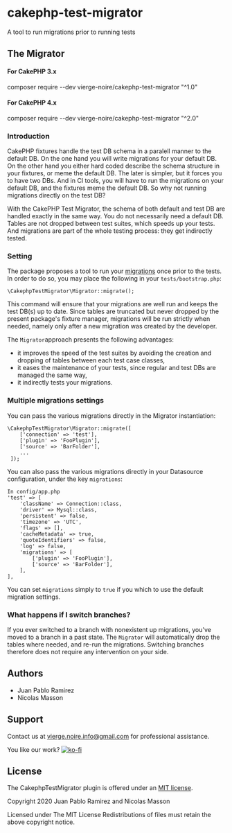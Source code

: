# cakephp-test-migrator
A tool to run migrations prior to running tests


## The Migrator

#### For CakePHP 3.x
composer require --dev vierge-noire/cakephp-test-migrator "^1.0"

#### For CakePHP 4.x
composer require --dev vierge-noire/cakephp-test-migrator "^2.0"

### Introduction

CakePHP fixtures handle the test DB schema in a paralell manner to the default DB. On the one hand you will write migrations for your default DB. On the other hand you either hard coded describe the schema structure in your fixtures, or meme the default DB. The later is simpler, but it forces you to have two DBs. And in CI tools, you will have to run the migrations on your default DB, and the fixtures meme the default DB. So why not running migrations directly on the test DB?

With the CakePHP Test Migrator, the schema of both default and test DB are handled exactly in the same way. You do not necessarily need a default DB. Tables are not dropped between test suites, which speeds up your tests. And migrations are part of the whole testing process: they get indirectly tested.

### Setting 

The package proposes a tool to run your [migrations](https://book.cakephp.org/migrations/3/en/index.html) once prior to the tests. In order to do so,
you may place the following in your `tests/bootstrap.php`:
```$xslt
\CakephpTestMigrator\Migrator::migrate();
```
This command will ensure that your migrations are well run and keeps the test DB(s) up to date. Since tables are truncated but never dropped by the present package's fixture manager, migrations will be run strictly when needed, namely only after a new migration was created by the developer.

The `Migrator`approach presents the following advantages:
* it improves the speed of the test suites by avoiding the creation and dropping of tables between each test case classes,
* it eases the maintenance of your tests, since regular and test DBs are managed the same way,
* it indirectly tests your migrations.

### Multiple migrations settings

You can pass the various migrations directly in the Migrator instantiation:
```$xslt
\CakephpTestMigrator\Migrator::migrate([
    ['connection' => 'test'],       
    ['plugin' => 'FooPlugin'],      
    ['source' => 'BarFolder'],
    ...
 ]);
```

You can also pass the various migrations directly in your Datasource configuration, under the key `migrations`:
```$xslt
In config/app.php
'test' => [
    'className' => Connection::class,
    'driver' => Mysql::class,
    'persistent' => false,
    'timezone' => 'UTC',
    'flags' => [],
    'cacheMetadata' => true,
    'quoteIdentifiers' => false,
    'log' => false,
    'migrations' => [
        ['plugin' => 'FooPlugin'],      
        ['source' => 'BarFolder'],
    ],
],
```

You can set `migrations` simply to `true` if you which to use the default migration settings. 

### What happens if I switch branches?

If you ever switched to a branch with nonexistent up migrations, you've moved to a branch in a past state.
The `Migrator` will automatically drop the tables where needed, and re-run the migrations. Switching branches therefore
does not require any intervention on your side.

## Authors
* Juan Pablo Ramirez
* Nicolas Masson


## Support
Contact us at vierge.noire.info@gmail.com for professional assistance.

You like our work? [![ko-fi](https://www.ko-fi.com/img/githubbutton_sm.svg)](https://ko-fi.com/L3L52P9JA)


## License

The CakephpTestMigrator plugin is offered under an [MIT license](https://opensource.org/licenses/mit-license.php).

Copyright 2020 Juan Pablo Ramirez and Nicolas Masson

Licensed under The MIT License Redistributions of files must retain the above copyright notice.
